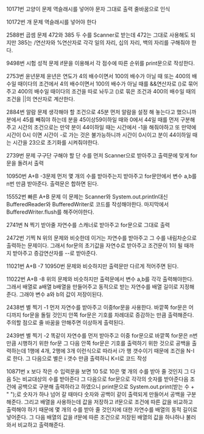 10171번 고양이 문제
역슬래시를 넣어야 문자 그대로 출력 줄바꿈으로 인식

10172번 개 문제
역슬래시를 넣어야 한다

2588번 곱셈 문제
472와 385 두 수를 Scanner로 받는데 472는 그대로 사용해도 되지만 385는 /연산자와 %연산자로 각각 일의 자리, 십의 자리, 백의 자리를 구해줘야 한다.

9498번 시험 성적 문제
if문을 이용해서 각 점수에 따른 순위를 print문으로 작성한다.

2753번 윤년문제
윤년은 연도가 4의 배수이면서 100의 배수가 아닐 때 또는 400의 배수일 때이다의 조건에서 4의 배수이면서 100의 배수가 아닐 때를 &&연산자로 ()로 묶어주고 400의 배수일 때이다의 조건을 따로 놔두고
()로 묶은 조건과 400의 배수일 때의 조건을 ||의 연산자로 계산한다.

2884번 알람 문제
생각해야 할 조건으로 45분 먼저 알람을 설정 해 놓는다고 했으니까 분에서 45를 빼줘야 하는데 분을 45이상59이하일 때와 0에서 44일 때를 먼저 구분해주고 시간의 조건으로는 만약 분이 44이하일 때는 시간에서 -1을 해줘야하고 또 만약에 시간이 0시 이면 시간이 -로 가는 것은 불가능하니까 시간이 0시이고 분이 44이하일 때는 시간을 23으로 초기화를 시켜줘야한다.

2739번 문제 구구단
구해야 할 단 수를 먼저 Scanner으로 받아주고 출력문에 맞게 for문을 돌려서 출력

10950번 A+B -3문제
먼저 몇 개의 수를 받아주는지 받아주고 for문안에서 변수 a,b를 n번 만큼 받아준다. 출력문은 합하면 된다.

15552번 빠른 A+B 문제
이 문제는 Scanner와 System.out.println대신 BufferedReader와 BufferedWriter로 코드를 작성해야한다. 마지막에서 BufferedWriter.flush를 해주어야한다.

2741번 N 찍기
받아줄 자연수를 스캐너로 받아주고 for문으로 그대로 출력

2472번 기찍 N
위의 문제와 비슷한데 이거는 자연수를 받아주고 그 수를 내림차순으로 출력하는 문제이다. 그래서 for문의 초기값을 자연수로 받아주고 조건문이 1이 될 때까지 받아주고 증감연산자를 --로 받아준다.

11021번 A+B -7
10950번 문제와 비슷하지만 출력문만 다르게 적어주면 된다.

11022번 A+B -8
위의 문제와 비슷하지만 출력문에서 변수 a,b를 각각 출력해야한다. 그래서 배열로 a배열 b배열을 만들어주고 동적으로 받는 자연수를 배열 길이로 지정해준다. 그래야 변수 a와 b의 값이 저장이된다.

2438번 별 찍기 -1
먼저 자연수를 받아주고 이중for문을 사용한다. 바깥쪽 for문은 어디까지 for문을 돌릴 것인지 안쪽 for문은 기호를 차례대로 증감하는 만큼 출력해준다. 주의할 점으로 줄 바꿈을 안해주면 이상하게 출력된다.

2439번 별 찍기 -2
똑같이 자연수를 먼저 받아주고 이중 for문으로 바깥쪽 for문은 n번만큼 시행하기 위한 for문 그 다음 안쪽 for문은 기호를 출력하기 위한 것으로 공백을 출력하는데 1행에 4개, 2행에 3개 이런식으로
따라서 i가 행 갯수이기 때문에 조건을 N-I로 한다. 그 다음으로 별은 i 갯수 만큼 출력하니 K=I로 코드 작성

10871번 x 보다 작은 수
입력문을 보면 10 5로 10은 몇 개의 수를 받아 줄 것인지 그 다음 5는 비교대상의 수를 받아준다 그 다음으로 for문으로 각각의 숫자를 받아준다음 조건에 공백으로 구분해 출력하라고 하였으니
print문으로 System.out.print(받는 수 + " ");로 숫자가 하나 넘어 갈 때마다 숫자와 공백이 같이 출력되게 만들어서 공백을 구분해준다. 그리고 배열을 사용하는데 값을 저장하고 if문으로 조건에 따른
값을 비교하고 출력해야 하기 때문에 몇 개의 수를 받아 줄 것인지에 대한 자연수를 배열의 동적 길이로 넣어준다. 그 다음 배열의 값을 if문에 따른 조건으로 저장된 배열의 값을 하나하나 불러와서
비교하고 출력해준다.
